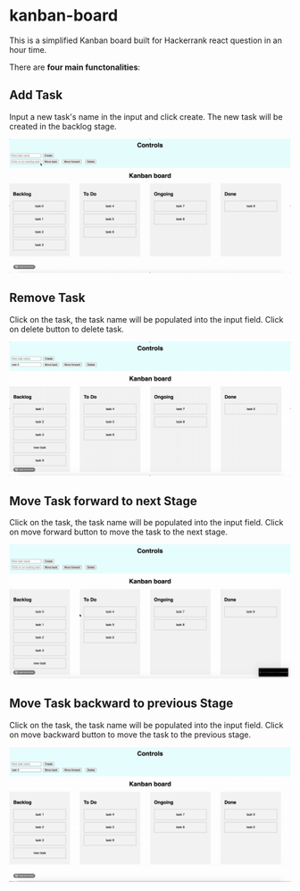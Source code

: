 # kanban-board

This is a simplified Kanban board built for Hackerrank react question in an hour time.

There are **four main functonalities**:

## Add Task

Input a new task's name in the input and click create. The new task will be created in the backlog stage.

![Alt Text](https://github.com/dingxuan92/kanban-board/blob/master/demo/new_task.gif)

## Remove Task

Click on the task, the task name will be populated into the input field. Click on delete button to delete task.

![Alt Text](https://github.com/dingxuan92/kanban-board/blob/master/demo/delete_task.gif)

## Move Task forward to next Stage

Click on the task, the task name will be populated into the input field. Click on move forward button to move the task to the next stage.

![Alt Text](https://github.com/dingxuan92/kanban-board/blob/master/demo/moveforward.gif)

## Move Task backward to previous Stage

Click on the task, the task name will be populated into the input field. Click on move backward button to move the task to the previous stage.

![Alt Text](https://github.com/dingxuan92/kanban-board/blob/master/demo/movebackward.gif)
